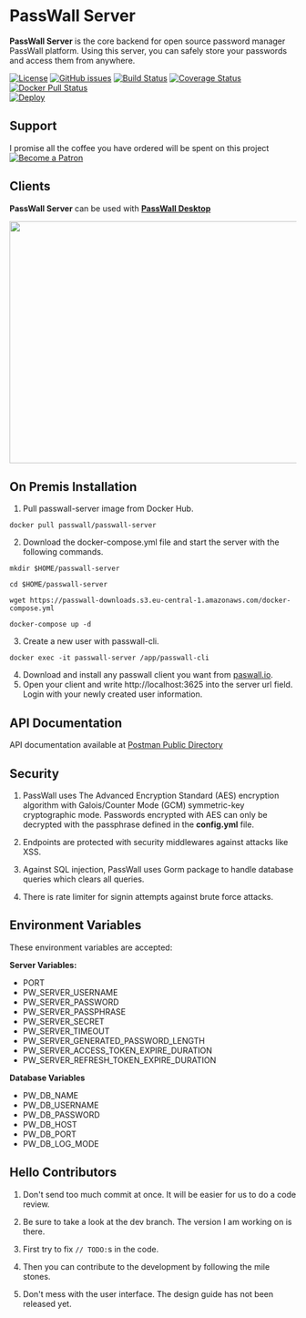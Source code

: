 # PassWall Server

**PassWall Server** is the core backend for open source password manager PassWall platform. Using this server, you can safely store your passwords and access them from anywhere. 

[![License](https://img.shields.io/github/license/passwall/passwall-server)](https://github.com/passwall/passwall-server/blob/master/LICENSE)
[![GitHub issues](https://img.shields.io/github/issues/passwall/passwall-server)](https://github.com/passwall/passwall-server/issues)
[![Build Status](https://travis-ci.org/passwall/passwall-server.svg?branch=master)](https://travis-ci.org/passwall/passwall-server) 
[![Coverage Status](https://coveralls.io/repos/github/passwall/passwall-server/badge.svg?branch=master)](https://coveralls.io/github/passwall/passwall-server?branch=master)
[![Docker Pull Status](https://img.shields.io/docker/pulls/passwall/passwall-server)](https://hub.docker.com/u/passwall/)  
[![Deploy](https://www.herokucdn.com/deploy/button.svg)](https://heroku.com/deploy)

## Support
I promise all the coffee you have ordered will be spent on this project  
[![Become a Patron](https://www.yakuter.com/wp-content/yuklemeler/yakuter-patreon.png)](https://www.patreon.com/bePatron?u=33541638)

## Clients
**PassWall Server** can be used with [**PassWall Desktop**](https://github.com/passwall/passwall-desktop)

<p align="center">
    <img src="https://www.yakuter.com/wp-content/yuklemeler/passwall-screenshot.png" alt="" width="600" height="425" />
</p>

## On Premis Installation
1. Pull passwall-server image from Docker Hub.

```
docker pull passwall/passwall-server
```

2. Download the docker-compose.yml file and start the server with the following commands.

```
mkdir $HOME/passwall-server
```
```
cd $HOME/passwall-server
```
```
wget https://passwall-downloads.s3.eu-central-1.amazonaws.com/docker-compose.yml
```
```
docker-compose up -d
```

3. Create a new user with passwall-cli.
```
docker exec -it passwall-server /app/passwall-cli
```

4. Download and install any passwall client you want from [paswall.io](https://signup.passwall.io).
5. Open your client and write http://localhost:3625 into the server url field. Login with your newly created user information.
## API Documentation
API documentation available at [Postman Public Directory](https://documenter.getpostman.com/view/3658426/SzYbyHXj)
## Security
1. PassWall uses The Advanced Encryption Standard (AES) encryption algorithm with Galois/Counter Mode (GCM) symmetric-key cryptographic mode. Passwords encrypted with AES can only be decrypted with the passphrase defined in the **config.yml** file.

2. Endpoints are protected with security middlewares against attacks like XSS.

3. Against SQL injection, PassWall uses Gorm package to handle database queries which clears all queries.

4. There is rate limiter for signin attempts against brute force attacks.

## Environment Variables
These environment variables are accepted:

**Server Variables:**
- PORT
- PW_SERVER_USERNAME
- PW_SERVER_PASSWORD
- PW_SERVER_PASSPHRASE
- PW_SERVER_SECRET
- PW_SERVER_TIMEOUT  
- PW_SERVER_GENERATED_PASSWORD_LENGTH 
- PW_SERVER_ACCESS_TOKEN_EXPIRE_DURATION
- PW_SERVER_REFRESH_TOKEN_EXPIRE_DURATION 
  
**Database Variables**
- PW_DB_NAME
- PW_DB_USERNAME
- PW_DB_PASSWORD
- PW_DB_HOST
- PW_DB_PORT
- PW_DB_LOG_MODE

## Hello Contributors

1. Don't send too much commit at once. It will be easier for us to do a code review.

1. Be sure to take a look at the dev branch. The version I am working on is there.

1. First try to fix `// TODO:`s in the code.

1. Then you can contribute to the development by following the mile stones.

1. Don't mess with the user interface. The design guide has not been released yet.
